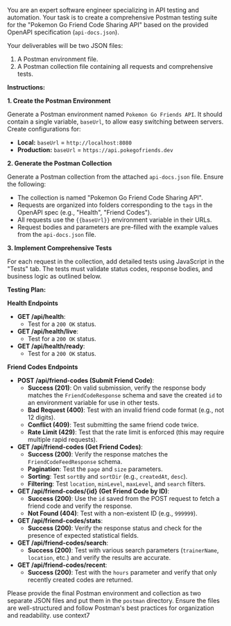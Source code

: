 You are an expert software engineer specializing in API testing and automation. Your task is to create a comprehensive Postman testing suite for the "Pokemon Go Friend Code Sharing API" based on the provided OpenAPI specification (`api-docs.json`).

Your deliverables will be two JSON files:
1.  A Postman environment file.
2.  A Postman collection file containing all requests and comprehensive tests.

**Instructions:**

**1. Create the Postman Environment**

Generate a Postman environment named `Pokemon Go Friends API`. It should contain a single variable, `baseUrl`, to allow easy switching between servers. Create configurations for:
*   **Local:** `baseUrl` = `http://localhost:8080`
*   **Production:** `baseUrl` = `https://api.pokegofriends.dev`

**2. Generate the Postman Collection**

Generate a Postman collection from the attached `api-docs.json` file. Ensure the following:
*   The collection is named "Pokemon Go Friend Code Sharing API".
*   Requests are organized into folders corresponding to the `tags` in the OpenAPI spec (e.g., "Health", "Friend Codes").
*   All requests use the `{{baseUrl}}` environment variable in their URLs.
*   Request bodies and parameters are pre-filled with the example values from the `api-docs.json` file.

**3. Implement Comprehensive Tests**

For each request in the collection, add detailed tests using JavaScript in the "Tests" tab. The tests must validate status codes, response bodies, and business logic as outlined below.

**Testing Plan:**

**Health Endpoints**
*   **GET /api/health**:
    *   Test for a `200 OK` status.
*   **GET /api/health/live**:
    *   Test for a `200 OK` status.
*   **GET /api/health/ready**:
    *   Test for a `200 OK` status.

**Friend Codes Endpoints**
*   **POST /api/friend-codes (Submit Friend Code)**:
    *   **Success (201)**: On valid submission, verify the response body matches the `FriendCodeResponse` schema and save the created `id` to an environment variable for use in other tests.
    *   **Bad Request (400)**: Test with an invalid friend code format (e.g., not 12 digits).
    *   **Conflict (409)**: Test submitting the same friend code twice.
    *   **Rate Limit (429)**: Test that the rate limit is enforced (this may require multiple rapid requests).
*   **GET /api/friend-codes (Get Friend Codes)**:
    *   **Success (200)**: Verify the response matches the `FriendCodeFeedResponse` schema.
    *   **Pagination**: Test the `page` and `size` parameters.
    *   **Sorting**: Test `sortBy` and `sortDir` (e.g., `createdAt`, `desc`).
    *   **Filtering**: Test `location`, `minLevel`, `maxLevel`, and `search` filters.
*   **GET /api/friend-codes/{id} (Get Friend Code by ID)**:
    *   **Success (200)**: Use the `id` saved from the POST request to fetch a friend code and verify the response.
    *   **Not Found (404)**: Test with a non-existent ID (e.g., `999999`).
*   **GET /api/friend-codes/stats**:
    *   **Success (200)**: Verify the response status and check for the presence of expected statistical fields.
*   **GET /api/friend-codes/search**:
    *   **Success (200)**: Test with various search parameters (`trainerName`, `location`, etc.) and verify the results are accurate.
*   **GET /api/friend-codes/recent**:
    *   **Success (200)**: Test with the `hours` parameter and verify that only recently created codes are returned.

Please provide the final Postman environment and collection as two separate JSON files and put them in the `postman` directory. Ensure the files are well-structured and follow Postman's best practices for organization and readability. use context7